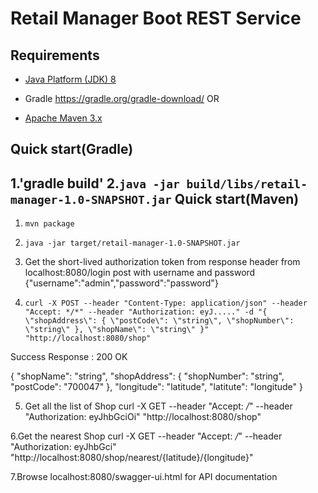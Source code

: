 Retail Manager Boot REST Service
================================



Requirements
------------
* [Java Platform (JDK) 8](http://www.oracle.com/technetwork/java/javase/downloads/index.html)

* Gradle   https://gradle.org/gradle-download/
 OR
* [Apache Maven 3.x](http://maven.apache.org/)

Quick start(Gradle)
-----------
1.'gradle build'
2.`java -jar build/libs/retail-manager-1.0-SNAPSHOT.jar`
Quick start(Maven)
-----------
1. `mvn package`
2. `java -jar target/retail-manager-1.0-SNAPSHOT.jar`
3. Get the short-lived authorization token from response header
from localhost:8080/login post with username and password
{"username":"admin","password":"password"}

4. `curl -X POST --header "Content-Type: application/json" --header "Accept: */*" --header "Authorization: eyJ....." -d "{
  \"shopAddress\": {
    \"postCode\": \"string\",
    \"shopNumber\": \"string\"
  },
  \"shopName\": \"string\"
}" "http://localhost:8080/shop"`

Success Response : 200 OK

{
    "shopName": "string",
    "shopAddress": {
        "shopNumber": "string",
        "postCode": "700047"
    },
    "longitude": "latitude",
    "latitute": "longitude"
}

5. Get all the list of Shop
curl -X GET --header "Accept: */*" --header "Authorization: eyJhbGciOi" "http://localhost:8080/shop"

6.Get the nearest Shop
curl -X GET --header "Accept: */*" --header "Authorization: eyJhbGci" "http://localhost:8080/shop/nearest/{latitude}/{longitude}"

7.Browse localhost:8080/swagger-ui.html for API documentation
